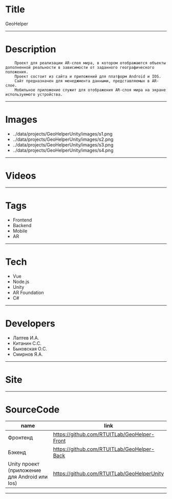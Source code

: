 # Title

GeoHelper

---

# Description

```
    Проект для реализации AR-слоя мира, в котором отображаются объекты дополненной реальности в зависимости от заданного географического положения.
    Проект состоит из сайта и приложений для платформ Android и IOS.
    Сайт предназначен для менеджмента данными, представляемых в AR-слое.
    Мобильное приложение служит для отображения AR-слоя мира на экране используемого устройства.
```

---

# Images

- ../data/projects/GeoHelperUnity/images/s1.png
- ../data/projects/GeoHelperUnity/images/s2.png
- ../data/projects/GeoHelperUnity/images/s3.png
- ../data/projects/GeoHelperUnity/images/s4.png

---

# Videos

---

# Tags

- Frontend
- Backend
- Mobile
- AR

---

# Tech

- Vue
- Node.js
- Unity
- AR Foundation
- C#

---

# Developers

- Лаптев И.А.
- Китанин С.С.
- Быковская О.C.
- Смирнов Я.А.

---

# Site

---

# SourceCode

| name                                          | link                                        |
| --------------------------------------------- | ------------------------------------------- |
| Фронтенд                                      | https://github.com/RTUITLab/GeoHelper-Front |
| Бэкенд                                        | https://github.com/RTUITLab/GeoHelper-Back  |
| Unity проект (приложение для Android или Ios) | https://github.com/RTUITLab/GeoHelperUnity  |

---
